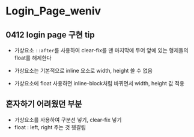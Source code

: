 # Login_Page_weniv

## 0412 login page 구현 tip
- 가상요소 `::after`를 사용하여 clear-fix를 맨 마지막에 두어
앞에 있는 형제들의 float를 해제한다 

- 가상요소는 기본적으로 inline 요소로 width, height 쓸 수 없음 
- 가상요소에 float 사용하면 inline-block처럼 바뀌면서 width, height 값 적용

## 혼자하기 어려웠던 부분
- 가상요소를 사용하여 구분선 넣기, clear-fix 넣기
- float : left, right 주는 것 헷갈림 
